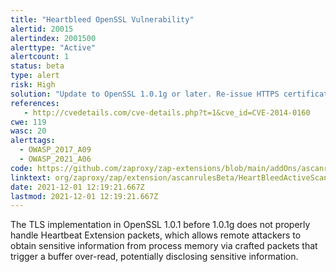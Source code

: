 ```yaml
---
title: "Heartbleed OpenSSL Vulnerability"
alertid: 20015
alertindex: 2001500
alerttype: "Active"
alertcount: 1
status: beta
type: alert
risk: High
solution: "Update to OpenSSL 1.0.1g or later. Re-issue HTTPS certificates. Change asymmetric private keys and shared secret keys, since these may have been compromised, with no evidence of compromise in the server log files."
references:
   - http://cvedetails.com/cve-details.php?t=1&cve_id=CVE-2014-0160
cwe: 119
wasc: 20
alerttags: 
  - OWASP_2017_A09
  - OWASP_2021_A06
code: https://github.com/zaproxy/zap-extensions/blob/main/addOns/ascanrulesBeta/src/main/java/org/zaproxy/zap/extension/ascanrulesBeta/HeartBleedActiveScanRule.java
linktext: org/zaproxy/zap/extension/ascanrulesBeta/HeartBleedActiveScanRule.java
date: 2021-12-01 12:19:21.667Z
lastmod: 2021-12-01 12:19:21.667Z
---
```

The TLS implementation in OpenSSL 1.0.1 before 1.0.1g does not properly handle Heartbeat Extension packets, which allows remote attackers to obtain sensitive information from process memory via crafted packets that trigger a buffer over-read, potentially disclosing sensitive information.

